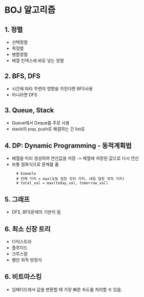 # BOJ 알고리즘

## 1. 정렬
- 선택정렬
- 퀵정렬
- 병합정렬
- 배열 인덱스에 바로 넣는 정렬

## 2. BFS, DFS
- 시간에 따라 주변의 영향을 끼친다면 BFS사용
- 아니라면 DFS


## 3. Queue, Stack
- Queue에서 Deque를 주로 사용
- stack의 pop, push로 해결하는 건 list로

## 4. DP: Dynamic Programming - 동적계획법
- 배열을 미리 생성하여 연산값을 저장 -> 배열에 저장된 값으로 다시 연산
- 보통 점화식으로 문제를 품 
  ```
    # Exmanle
    # 전체 가치 = max(오늘 일한 것의 가치, 내일 일한 것의 가치)
    # total_val = max(today_val, tomorrow_val)
  ```

## 5. 그래프
- DFS, BFS문제의 기반이 됨


## 6. 최소 신장 트리
- 다익스트라
- 플루이드
- 크루스칼
- 벨만 최적 방정식

## 6. 비트마스킹
- 임베디드에서 값을 변환할 때 가장 빠른 속도롤 처리할 수 있음.